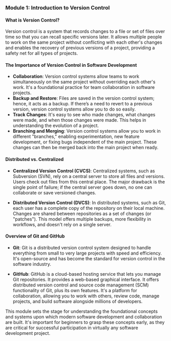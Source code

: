 ### Module 1: Introduction to Version Control

#### What is Version Control?

Version control is a system that records changes to a file or set of files over time so that you can recall specific versions later. It allows multiple people to work on the same project without conflicting with each other's changes and enables the recovery of previous versions of a project, providing a safety net for all types of projects.

#### The Importance of Version Control in Software Development

- **Collaboration**: Version control systems allow teams to work simultaneously on the same project without overriding each other's work. It's a foundational practice for team collaboration in software projects.
- **Backup and Restore**: Files are saved in the version control system; hence, it acts as a backup. If there’s a need to revert to a previous version, version control systems allow you to do so easily.
- **Track Changes**: It's easy to see who made changes, what changes were made, and when those changes were made. This helps in understanding the evolution of a project.
- **Branching and Merging**: Version control systems allow you to work in different "branches," enabling experimentation, new feature development, or fixing bugs independent of the main project. These changes can then be merged back into the main project when ready.
  
#### Distributed vs. Centralized

- **Centralized Version Control (CVCS)**: Centralized systems, such as Subversion (SVN), rely on a central server to store all files and versions. Users check out files from this central place. The major drawback is the single point of failure; if the central server goes down, no one can collaborate or save versioned changes.
  
- **Distributed Version Control (DVCS)**: In distributed systems, such as Git, each user has a complete copy of the repository on their local machine. Changes are shared between repositories as a set of changes (or "patches"). This model offers multiple backups, more flexibility in workflows, and doesn't rely on a single server.

#### Overview of Git and GitHub

- **Git**: Git is a distributed version control system designed to handle everything from small to very large projects with speed and efficiency. It's open-source and has become the standard for version control in the software industry.
  
- **GitHub**: GitHub is a cloud-based hosting service that lets you manage Git repositories. It provides a web-based graphical interface. It offers distributed version control and source code management (SCM) functionality of Git, plus its own features. It's a platform for collaboration, allowing you to work with others, review code, manage projects, and build software alongside millions of developers.

This module sets the stage for understanding the foundational concepts and systems upon which modern software development and collaboration are built. It's important for beginners to grasp these concepts early, as they are critical for successful participation in virtually any software development project.